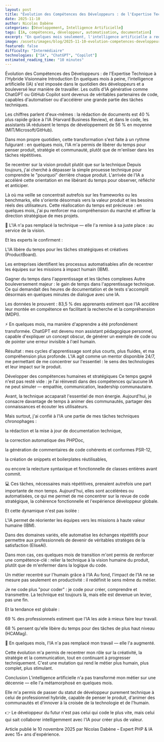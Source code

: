 ```yaml
---
layout: post
title: "Évolution des Compétences des Développeurs : de l'Expertise Technique à l'Hybride Visionnaire"
date: 2025-11-10
author: Nicolas Dabène
categories: [Développement, Intelligence Artificielle]
tags: [IA, compétences, développeur, automatisation, documentation]
excerpt: "En quelques mois seulement, l'intelligence artificielle a redéfini le métier de développeur : moins de technique répétitive, plus de conception, de vision et d'humain. Voici comment cette mutation s'est opérée."
image: /assets/images/blog/2025-11-10-evolution-competences-developpeurs.jpg
featured: false
difficulty: "Intermédiaire"
technologies: ["IA", "ChatGPT", "Copilot"]
estimated_reading_time: "10 minutes"
---
```

Évolution des Compétences des Développeurs : de l'Expertise Technique à l'Hybride Visionnaire
Introduction
En quelques mois à peine, l'intelligence artificielle (IA) s'est imposée dans le quotidien des développeurs et a bouleversé leur manière de travailler.
Les outils d'IA générative comme ChatGPT ou GitHub Copilot sont devenus de véritables partenaires de code, capables d'automatiser ou d'accélérer une grande partie des tâches techniques.

Les chiffres parlent d'eux-mêmes : la rédaction de documents est 40 % plus rapide grâce à l'IA (Harvard Business Review), et dans le code, les assistants IA réduisent le temps de développement de 56 % en moyenne (MIT/Microsoft/GitHub).

Dans mon propre quotidien, cette transformation s'est faite à un rythme fulgurant : en quelques mois, l'IA m'a permis de libérer du temps pour penser produit, stratégie et communauté, plutôt que de m'enliser dans les tâches répétitives.

Se recentrer sur la vision produit plutôt que sur la technique
Depuis toujours, j'ai cherché à dépasser la simple prouesse technique pour comprendre le "pourquoi" derrière chaque produit.
L'arrivée de l'IA a accéléré cette orientation en me libérant du temps pour observer, réfléchir et anticiper.

Là où ma veille se concentrait autrefois sur les frameworks ou les benchmarks, elle s'oriente désormais vers la valeur produit et les besoins réels des utilisateurs.
Cette réallocation du temps est précieuse : en quelques mois, j'ai pu renforcer ma compréhension du marché et affiner la direction stratégique de mes projets.

🎯 L'IA n'a pas remplacé la technique — elle l'a remise à sa juste place : au service de la vision.

Et les experts le confirment :

L'IA libère du temps pour les tâches stratégiques et créatives (ProductBoard).

Les entreprises identifient les processus automatisables afin de recentrer les équipes sur les missions à impact humain (IBM).

Gagner du temps dans l'apprentissage et les tâches complexes
Autre bouleversement majeur : le gain de temps dans l'apprentissage technique.
Ce qui demandait des heures de documentation et de tests s'accomplit désormais en quelques minutes de dialogue avec une IA.

Les données le prouvent : 83,5 % des apprenants estiment que l'IA accélère leur montée en compétence en facilitant la recherche et la compréhension (MDPI).

⚡ En quelques mois, ma manière d'apprendre a été profondément transformée.
ChatGPT est devenu mon assistant pédagogique personnel, capable d'expliquer un concept obscur, de générer un exemple de code ou de pointer une erreur invisible à l'œil humain.

Résultat : mes cycles d'apprentissage sont plus courts, plus fluides, et ma compréhension plus profonde.
L'IA agit comme un mentor disponible 24/7, me permettant de me concentrer sur l'essentiel : le sens des technologies et leur impact sur le produit.

Développer des compétences humaines et stratégiques
Ce temps gagné n'est pas resté vide : je l'ai réinvesti dans des compétences qu'aucune IA ne peut simuler — empathie, communication, leadership communautaire.

Avant, la technique accaparait l'essentiel de mon énergie.
Aujourd'hui, je consacre davantage de temps à animer des communautés, partager des connaissances et écouter les utilisateurs.

Mais surtout, j'ai confié à l'IA une partie de mes tâches techniques chronophages :

la rédaction et la mise à jour de documentation technique,

la correction automatique des PHPDoc,

la génération de commentaires de code cohérents et conformes PSR-12,

la création de snippets et boilerplates réutilisables,

ou encore la relecture syntaxique et fonctionnelle de classes entières avant commit.

💻 Ces tâches, nécessaires mais répétitives, prenaient autrefois une part importante de mon temps. Aujourd'hui, elles sont accélérées ou automatisées, ce qui me permet de me concentrer sur la revue de code stratégique, la cohérence fonctionnelle et l'expérience développeur globale.

Et cette dynamique n'est pas isolée :

L'IA permet de réorienter les équipes vers les missions à haute valeur humaine (IBM).

Dans des domaines variés, elle automatise les échanges répétitifs pour permettre aux professionnels de devenir de véritables stratèges de la satisfaction (EliseAI).

Dans mon cas, ces quelques mois de transition m'ont permis de renforcer une compétence-clé : relier la technique à la vision humaine du produit, plutôt que de m'enfermer dans la logique du code.

Un métier recentré sur l'humain grâce à l'IA
Au fond, l'impact de l'IA ne se mesure pas seulement en productivité : il redéfinit le sens même du métier.

Je ne code plus "pour coder" : je code pour créer, comprendre et transmettre.
La technique est toujours là, mais elle est devenue un levier, pas une fin.

Et la tendance est globale :

69 % des professionnels estiment que l'IA les aide à mieux faire leur travail.

68 % pensent qu'elle libère du temps pour des tâches de plus haut niveau (HCAMag).

🧭 En quelques mois, l'IA n'a pas remplacé mon travail — elle l'a augmenté.

Cette évolution m'a permis de recentrer mon rôle sur la créativité, la stratégie et la communication, tout en continuant à progresser techniquement.
C'est une mutation qui rend le métier plus humain, plus complet, plus stimulant.

Conclusion
L'intelligence artificielle n'a pas transformé mon métier sur une décennie — elle l'a métamorphosé en quelques mois.

Elle m'a permis de passer du statut de développeur purement technique à celui de professionnel hybride, capable de penser le produit, d'animer des communautés et d'innover à la croisée de la technologie et de l'humain.

👉 Le développeur du futur n'est pas celui qui code le plus vite, mais celui qui sait collaborer intelligemment avec l'IA pour créer plus de valeur.

Article publié le 10 novembre 2025 par Nicolas Dabène – Expert PHP & IA avec 15+ ans d'expérience.
